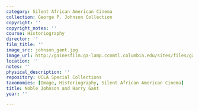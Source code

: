 ```yaml
---
category: Silent African American Cinema
collection: George P. Johnson Collection
copyright: ''
copyright_notes: ''
course: Historiography
director: ''
film_title: ''
image_src: johnson_gant.jpg
image_url: http://gainesfilm.qa-lamp.ccnmtl.columbia.edu/sites/files/gainesfilm/images/johnson_gant.jpg
location: ''
notes: ''
physical_description: ''
repository: UCLA Special Collections
taxonomies: [Image, Historiography, Silent African American Cinema]
title: Noble Johnson and Harry Gant
year: ''

---
```

